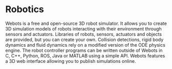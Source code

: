 # Robotics

Webots is a free and open-source 3D robot simulator. It allows you to create 3D simulation models of robots interacting with their environment through sensors and actuators. Libraries of robots, sensors, actuators and objects are provided, but you can create your own. Collision detections, rigid body dynamics and fluid dynamics rely on a modified version of the ODE physics engine. The robot controller programs can be written outside of Webots in C, C++, Python, ROS, Java or MATLAB using a simple API. Webots features a 3D web interface allowing you to publish simulations online.
